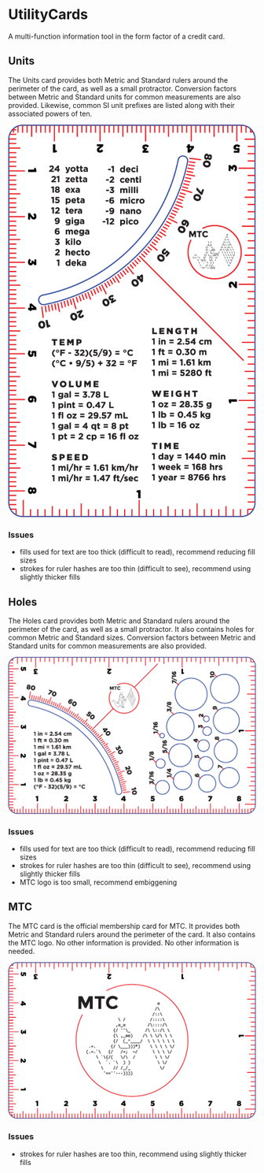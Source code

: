 # UtilityCards
A multi-function information tool in the form factor of a credit card.

## Units
The Units card provides both Metric and Standard rulers around the perimeter of the card, as well as a small protractor. Conversion factors between Metric and Standard units for common measurements are also provided. Likewise, common SI unit prefixes are listed along with their associated powers of ten.

![Units Card](UtilityCard_units.png)

### Issues
- fills used for text are too thick (difficult to read), recommend reducing fill sizes
- strokes for ruler hashes are too thin (difficult to see), recommend using slightly thicker fills


## Holes
The Holes card provides both Metric and Standard rulers around the perimeter of the card, as well as a small protractor. It also contains holes for common Metric and Standard sizes. Conversion factors between Metric and Standard units for common measurements are also provided.

![Holes Card](UtilityCard_holes.png)

### Issues
- fills used for text are too thick (difficult to read), recommend reducing fill sizes
- strokes for ruler hashes are too thin (difficult to see), recommend using slightly thicker fills
- MTC logo is too small, recommend embiggening


## MTC
The MTC card is the official membership card for MTC. It provides both Metric and Standard rulers around the perimeter of the card. It also contains the MTC logo. No other information is provided. No other information is needed.

![MTC Card](UtilityCard_mtc.png)

### Issues
- strokes for ruler hashes are too thin, recommend using slightly thicker fills
